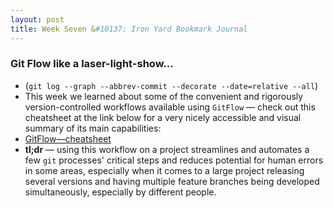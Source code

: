 ```yaml
---
layout: post
title: Week Seven &#10137; Iron Yard Bookmark Journal
---
```


### Git Flow like a laser-light-show...

* (`git log --graph --abbrev-commit --decorate --date=relative --all`)
* This week we learned about some of the convenient and rigorously version-controlled workflows available using `GitFlow` — check out this cheatsheet at the link below for a very nicely accessible and visual summary of its main capabilities:
* [GitFlow—cheatsheet](http://danielkummer.github.io/git-flow-cheatsheet/)
* **tl;dr** — using this workflow on a project streamlines and automates a few `git` processes' critical steps and reduces potential for human errors in some areas, especially when it comes to a large project releasing several versions and having multiple feature branches being developed simultaneously, especially by different people.
